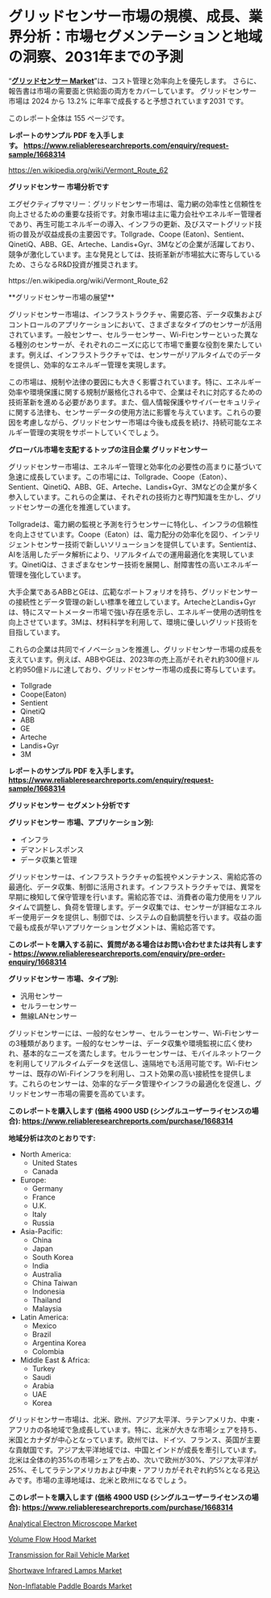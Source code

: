 <p><h1>グリッドセンサー市場の規模、成長、業界分析：市場セグメンテーションと地域の洞察、2031年までの予測</h1></p><p>&ldquo;<strong><a href="https://www.reliableresearchreports.com/grid-sensors-r1668314?utm_campaign=107&utm_medium=9&utm_source=Github&utm_content=ia&utm_term=26092024&utm_id=grid-sensors">グリッドセンサー Market</a></strong>&rdquo;は、コスト管理と効率向上を優先します。 さらに、報告書は市場の需要面と供給面の両方をカバーしています。 グリッドセンサー 市場は 2024 から 13.2% に年率で成長すると予想されています2031 です。</p>
<p>このレポート全体は 155 ページです。</p>
<p><strong>レポートのサンプル PDF を入手します。&nbsp;<a href="https://www.reliableresearchreports.com/enquiry/request-sample/1668314?utm_campaign=107&utm_medium=9&utm_source=Github&utm_content=ia&utm_term=26092024&utm_id=grid-sensors">https://www.reliableresearchreports.com/enquiry/request-sample/1668314</a></strong></p>
<p><a href="https://en.wikipedia.org/wiki/Vermont_Route_62?utm_campaign=107&utm_medium=9&utm_source=Github&utm_content=ia&utm_term=26092024&utm_id=grid-sensors">https://en.wikipedia.org/wiki/Vermont_Route_62</a></p>
<p><strong>グリッドセンサー 市場分析です</strong></p>
<p><p>エグゼクティブサマリー：グリッドセンサー市場は、電力網の効率性と信頼性を向上させるための重要な技術です。対象市場は主に電力会社やエネルギー管理者であり、再生可能エネルギーの導入、インフラの更新、及びスマートグリッド技術の普及が収益成長の主要因です。Tollgrade、Coope (Eaton)、Sentient、QinetiQ、ABB、GE、Arteche、Landis+Gyr、3Mなどの企業が活躍しており、競争が激化しています。主な発見としては、技術革新が市場拡大に寄与しているため、さらなるR&D投資が推奨されます。</p></p>
<p>https://en.wikipedia.org/wiki/Vermont_Route_62</p>
<p><p>**グリッドセンサー市場の展望**</p><p>グリッドセンサー市場は、インフラストラクチャ、需要応答、データ収集およびコントロールのアプリケーションにおいて、さまざまなタイプのセンサーが活用されています。一般センサー、セルラーセンサー、Wi-Fiセンサーといった異なる種別のセンサーが、それぞれのニーズに応じて市場で重要な役割を果たしています。例えば、インフラストラクチャでは、センサーがリアルタイムでのデータを提供し、効率的なエネルギー管理を実現します。</p><p>この市場は、規制や法律の要因にも大きく影響されています。特に、エネルギー効率や環境保護に関する規制が厳格化される中で、企業はそれに対応するための技術革新を進める必要があります。また、個人情報保護やサイバーセキュリティに関する法律も、センサーデータの使用方法に影響を与えています。これらの要因を考慮しながら、グリッドセンサー市場は今後も成長を続け、持続可能なエネルギー管理の実現をサポートしていくでしょう。</p></p>
<p><strong>グローバル市場を支配するトップの注目企業 グリッドセンサー</strong></p>
<p><p>グリッドセンサー市場は、エネルギー管理と効率化の必要性の高まりに基づいて急速に成長しています。この市場には、Tollgrade、Coope（Eaton）、Sentient、QinetiQ、ABB、GE、Arteche、Landis+Gyr、3Mなどの企業が多く参入しています。これらの企業は、それぞれの技術力と専門知識を生かし、グリッドセンサーの進化を推進しています。</p><p>Tollgradeは、電力網の監視と予測を行うセンサーに特化し、インフラの信頼性を向上させています。Coope（Eaton）は、電力配分の効率化を図り、インテリジェントセンサー技術で新しいソリューションを提供しています。Sentientは、AIを活用したデータ解析により、リアルタイムでの運用最適化を実現しています。QinetiQは、さまざまなセンサー技術を展開し、耐障害性の高いエネルギー管理を強化しています。</p><p>大手企業であるABBとGEは、広範なポートフォリオを持ち、グリッドセンサーの接続性とデータ管理の新しい標準を確立しています。ArtecheとLandis+Gyrは、特にスマートメーター市場で強い存在感を示し、エネルギー使用の透明性を向上させています。3Mは、材料科学を利用して、環境に優しいグリッド技術を目指しています。</p><p>これらの企業は共同でイノベーションを推進し、グリッドセンサー市場の成長を支えています。例えば、ABBやGEは、2023年の売上高がそれぞれ約300億ドルと約950億ドルに達しており、グリッドセンサー市場の成長に寄与しています。</p></p>
<p><ul><li>Tollgrade</li><li>Coope(Eaton)</li><li>Sentient</li><li>QinetiQ</li><li>ABB</li><li>GE</li><li>Arteche</li><li>Landis+Gyr</li><li>3M</li></ul></p>
<p><strong>レポートのサンプル PDF を入手します。 <a href="https://www.reliableresearchreports.com/enquiry/request-sample/1668314?utm_campaign=107&utm_medium=9&utm_source=Github&utm_content=ia&utm_term=26092024&utm_id=grid-sensors">https://www.reliableresearchreports.com/enquiry/request-sample/1668314</a></strong></p>
<p><strong>グリッドセンサー セグメント分析です</strong></p>
<p><strong>グリッドセンサー 市場、アプリケーション別:</strong></p>
<p><ul><li>インフラ</li><li>デマンドレスポンス</li><li>データ収集と管理</li></ul></p>
<p><p>グリッドセンサーは、インフラストラクチャの監視やメンテナンス、需給応答の最適化、データ収集、制御に活用されます。インフラストラクチャでは、異常を早期に検知して保守管理を行います。需給応答では、消費者の電力使用をリアルタイムで調整し、負荷を管理します。データ収集では、センサーが詳細なエネルギー使用データを提供し、制御では、システムの自動調整を行います。収益の面で最も成長が早いアプリケーションセグメントは、需給応答です。</p></p>
<p><strong>このレポートを購入する前に、質問がある場合はお問い合わせまたは共有します - <a href="https://www.reliableresearchreports.com/enquiry/pre-order-enquiry/1668314?utm_campaign=107&utm_medium=9&utm_source=Github&utm_content=ia&utm_term=26092024&utm_id=grid-sensors">https://www.reliableresearchreports.com/enquiry/pre-order-enquiry/1668314</a></strong></p>
<p><strong>グリッドセンサー 市場、タイプ別:</strong></p>
<p><ul><li>汎用センサー</li><li>セルラーセンサー</li><li>無線LANセンサー</li></ul></p>
<p><p>グリッドセンサーには、一般的なセンサー、セルラーセンサー、Wi-Fiセンサーの3種類があります。一般的なセンサーは、データ収集や環境監視に広く使われ、基本的なニーズを満たします。セルラーセンサーは、モバイルネットワークを利用してリアルタイムデータを送信し、遠隔地でも活用可能です。Wi-Fiセンサーは、既存のWi-Fiインフラを利用し、コスト効果の高い接続性を提供します。これらのセンサーは、効率的なデータ管理やインフラの最適化を促進し、グリッドセンサー市場の需要を高めています。</p></p>
<p><strong>このレポートを購入します (価格 4900 USD (シングルユーザーライセンスの場合): <a href="https://www.reliableresearchreports.com/purchase/1668314?utm_campaign=107&utm_medium=9&utm_source=Github&utm_content=ia&utm_term=26092024&utm_id=grid-sensors">https://www.reliableresearchreports.com/purchase/1668314</a></strong></p>
<p><strong>地域分析は次のとおりです:</strong></p>
<p><ul>
    <li>
        North America:
        <ul>
            <li>United States</li>
            <li>Canada</li>
        </ul>
    </li>
    <li>
        Europe:
        <ul>
            <li>Germany</li>
            <li>France</li>
            <li>U.K.</li>
            <li>Italy</li>
            <li>Russia</li>
        </ul>
    </li>
    <li>
        Asia-Pacific:
        <ul>
            <li>China</li>
            <li>Japan</li>
            <li>South Korea</li>
            <li>India</li>
            <li>Australia</li>
            <li>China Taiwan</li>
            <li>Indonesia</li>
            <li>Thailand</li>
            <li>Malaysia</li>
        </ul>
    </li>
    <li>
        Latin America:
        <ul>
            <li>Mexico</li>
            <li>Brazil</li>
            <li>Argentina Korea</li>
            <li>Colombia</li>
        </ul>
    </li>
    <li>
        Middle East & Africa:
        <ul>
            <li>Turkey</li>
            <li>Saudi</li>
            <li>Arabia</li>
            <li>UAE</li>
            <li>Korea</li>
        </ul>
    </li>
    </ul></p>
<p><p>グリッドセンサー市場は、北米、欧州、アジア太平洋、ラテンアメリカ、中東・アフリカの各地域で急成長しています。特に、北米が大きな市場シェアを持ち、米国とカナダが中心となっています。欧州では、ドイツ、フランス、英国が主要な貢献国です。アジア太平洋地域では、中国とインドが成長を牽引しています。北米は全体の約35%の市場シェアを占め、次いで欧州が30%、アジア太平洋が25%、そしてラテンアメリカおよび中東・アフリカがそれぞれ約5%となる見込みです。市場の主導地域は、北米と欧州になるでしょう。</p></p>
<p><strong>このレポートを購入します (価格 4900 USD (シングルユーザーライセンスの場合): <a href="https://www.reliableresearchreports.com/purchase/1668314?utm_campaign=107&utm_medium=9&utm_source=Github&utm_content=ia&utm_term=26092024&utm_id=grid-sensors">https://www.reliableresearchreports.com/purchase/1668314</a></strong></p>
<p><p><a href="https://www.linkedin.com/pulse/global-analytical-electron-microscope-market-sector-types-lmqke?trackingId=Vo66gf%2BBSMCytThUQAJQ9w%3D%3D&utm_campaign=107&utm_medium=9&utm_source=Github&utm_content=ia&utm_term=26092024&utm_id=grid-sensors">Analytical Electron Microscope Market</a></p><p><a href="https://www.linkedin.com/pulse/global-volume-flow-hood-market-analysis-key-trends-future-projections-ag8ne?utm_campaign=107&utm_medium=9&utm_source=Github&utm_content=ia&utm_term=26092024&utm_id=grid-sensors">Volume Flow Hood Market</a></p><p><a href="https://github.com/arionmp/Market-Research-Report-List-5/blob/main/transmission-for-rail-vehicle-market.md?utm_campaign=107&utm_medium=9&utm_source=Github&utm_content=ia&utm_term=26092024&utm_id=grid-sensors">Transmission for Rail Vehicle Market</a></p><p><a href="https://issuu.com/reportprime-2/docs/shortwave-infrared-lamps-market-siz_93fd6c43bc3f69?utm_campaign=107&utm_medium=9&utm_source=Github&utm_content=ia&utm_term=26092024&utm_id=grid-sensors">Shortwave Infrared Lamps Market</a></p><p><a href="https://github.com/petbigbeepjn/Market-Research-Report-List-1/blob/main/non-inflatable-paddle-boards-market.md?utm_campaign=107&utm_medium=9&utm_source=Github&utm_content=ia&utm_term=26092024&utm_id=grid-sensors">Non-Inflatable Paddle Boards Market</a></p></p>